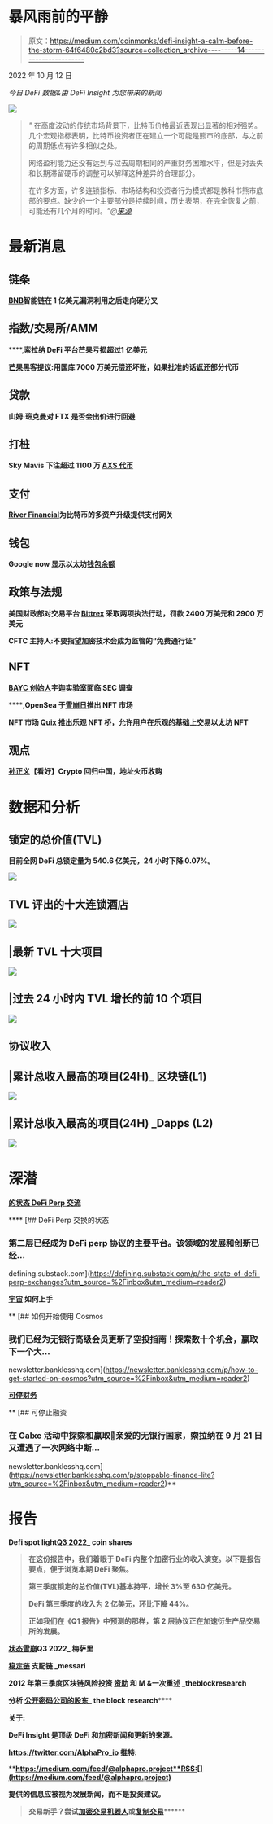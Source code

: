 # 暴风雨前的平静

> 原文：<https://medium.com/coinmonks/defi-insight-a-calm-before-the-storm-64f6480c2bd3?source=collection_archive---------14----------------------->

2022 年 10 月 12 日

*今日 DeFi 数据&由 DeFi Insight 为您带来的新闻*

![](img/f767a3daf69504bb4d7284f17110b824.png)

> *"* 在高度波动的传统市场背景下，比特币价格最近表现出显著的相对强势。几个宏观指标表明，比特币投资者正在建立一个可能是熊市的底部，与之前的周期低点有许多相似之处。
> 
> 网络盈利能力还没有达到与过去周期相同的严重财务困难水平，但是对丢失和长期滞留硬币的调整可以解释这种差异的合理部分。
> 
> 在许多方面，许多连锁指标、市场结构和投资者行为模式都是教科书熊市底部的要点。缺少的一个主要部分是持续时间，历史表明，在完全恢复之前，可能还有几个月的时间。*“@*[*来源*](https://insights.glassnode.com/the-week-onchain-week-41-2022/)

# 最新消息

## 链条

**[BNB](https://cointelegraph.com/news/bnb-smart-chain-to-hard-fork-following-100m-exploit)智能链在 1 亿美元漏洞利用之后走向硬分叉**

## **指数/交易所/AMM**

****,**索拉纳 DeFi 平台芒果亏损超过1 亿美元**

****[芒果](https://app.realms.today/dao/DPiH3H3c7t47BMxqTxLsuPQpEC6Kne8GA9VXbxpnZxFE/proposal/3WZ5DpZXDvNAK4JwPS1HDPzSinEJUGpBC4XXx9vPtnVS)黑客提议:用国库 7000 万美元偿还坏账，如果批准的话返还部分代币****

## ****贷款****

****山姆·班克曼对 FTX 是否会出价进行回避****

## ****打桩****

******Sky Mavis 下注超过 1100 万 [AXS 代币](https://www.theblock.co/post/176222/sky-mavis-to-stake-over-11-million-axs-tokens)******

## ******支付******

********[River Financial](https://www.coindesk.com/tech/2022/10/11/river-financial-announces-payment-gateway-for-bitcoins-multi-asset-upgrade/)为比特币的多资产升级提供支付网关********

## ******钱包******

********Google now 显示以太坊[钱包余额](https://www.theblock.co/post/176153/google-now-showing-ethereum-wallet-balances)********

## ******政策与法规******

********美国财政部对交易平台 [Bittrex](https://home.treasury.gov/system/files/126/20221011_bittrex.pdf) 采取两项执法行动，罚款 2400 万美元和 2900 万美元********

******CFTC 主持人:不要指望加密技术会成为监管的“免费通行证”******

## ******NFT******

********[BAYC 创始人](https://www.theblock.co/post/176301/bayc-creator-yuga-labs-faces-sec-probe-bloomberg?utm_source=twitter&utm_medium=social)宇迦实验室面临 SEC 调查********

********,**OpenSea 于[雪崩日](https://techcrunch.com/2022/10/11/opensea-launches-nft-marketplace-on-avalanche/)推出 NFT 市场******

******NFT 市场 [Quix](https://twitter.com/qx_app/status/1579926590821085185) 推出乐观 NFT 桥，允许用户在乐观的基础上交易以太坊 NFT******

## ******观点******

********[孙正义](https://www.coindesk.com/business/2022/10/11/justin-sun-optimistic-about-cryptos-return-to-china-addresses-huobi-acquisition/)【看好】Crypto 回归中国，地址火币收购********

# ******数据和分析******

## ******锁定的总价值(TVL)******

******目前全网 DeFi 总锁定量为 540.6 亿美元，24 小时下降 0.07%。******

******![](img/a9484cba1a8f9fbbfe7a03047e438184.png)******

## ******TVL 评出的十大连锁酒店******

******![](img/53b654be0b2d47c3d6ec67441a0f8d58.png)******

## ******|最新 TVL 十大项目******

******![](img/017fb89e61d76d774c7b2b67ec7267b3.png)******

## ******|过去 24 小时内 TVL 增长的前 10 个项目******

******![](img/945fb0bcc1330143601a3cd816289730.png)******

## ******协议收入******

## ******|累计总收入最高的项目(24H)_ 区块链(L1)******

******![](img/21c823501414ed573bcf3bff58f5c018.png)******

## ******|累计总收入最高的项目(24H) _Dapps (L2)******

******![](img/3222e9eeb8b906f86c9791ad331b6373.png)******

# ******深潜******

********[**的状态 DeFi Perp 交流**](https://defining.substack.com/p/the-state-of-defi-perp-exchanges?utm_source=%2Finbox&utm_medium=reader2)********

****[](https://defining.substack.com/p/the-state-of-defi-perp-exchanges?utm_source=%2Finbox&utm_medium=reader2) [## DeFi Perp 交换的状态

### 第二层已经成为 DeFi perp 协议的主要平台。该领域的发展和创新已经…

defining.substack.com](https://defining.substack.com/p/the-state-of-defi-perp-exchanges?utm_source=%2Finbox&utm_medium=reader2) 

**[**宇宙**](https://newsletter.banklesshq.com/p/how-to-get-started-on-cosmos?utm_source=%2Finbox&utm_medium=reader2) 如何上手**

**[](https://newsletter.banklesshq.com/p/how-to-get-started-on-cosmos?utm_source=%2Finbox&utm_medium=reader2) [## 如何开始使用 Cosmos

### 我们已经为无银行高级会员更新了空投指南！探索数十个机会，赢取下一个大…

newsletter.banklesshq.com](https://newsletter.banklesshq.com/p/how-to-get-started-on-cosmos?utm_source=%2Finbox&utm_medium=reader2) 

**[**可停财务**](https://newsletter.banklesshq.com/p/stoppable-finance-lite?utm_source=%2Finbox&utm_medium=reader2)**

**[](https://newsletter.banklesshq.com/p/stoppable-finance-lite?utm_source=%2Finbox&utm_medium=reader2) [## 可停止融资

### 在 Galxe 活动中探索和赢取🌌亲爱的无银行国家，索拉纳在 9 月 21 日又遭遇了一次网络中断…

newsletter.banklesshq.com](https://newsletter.banklesshq.com/p/stoppable-finance-lite?utm_source=%2Finbox&utm_medium=reader2)** 

# **报告**

****Defi spot light**[**Q3 2022**](https://coinshares.com/research/defi-spotlight-q3-2022)_ coin shares**

> **在这份报告中，我们着眼于 DeFi 内整个加密行业的收入演变。以下是报告要点，便于浏览本期 DeFi 聚焦。**
> 
> **第三季度锁定的总价值(TVL)基本持平，增长 3%至 630 亿美元。**
> 
> **DeFi 第三季度的收入为 2 亿美元，环比下降 44%。**
> 
> **正如我们在《Q1 报告》中预测的那样，第 2 层协议正在加速衍生产品交易所的发展。**

****[**状态雪崩**](https://messari.io/report/state-of-avalanche-q3-2022)**Q3 2022**_ 梅萨里****

******[**稳定链**](https://messari.io/report/stablecoin-dominance-on-chain-s) **支配链** _messari******

******2012 年第三季度区块链风险投资** [**资助**](https://www.theblockresearch.com/q322-blockchain-venture-funding-and-ma-recap-176212) **和 M &一次重述** _theblockresearch****

******分析** [**公开密码公司的股东**](https://www.theblockresearch.com/analyzing-shareholders-of-public-crypto-firms-175985)**_ the block research******

********关于:********

****DeFi Insight 是顶级 DeFi 和加密新闻和更新的来源。****

******https://twitter.com/AlphaPro_io 推特:**[](https://twitter.com/AlphaPro_io)****

********https://medium.com/feed/@alphapro.project**RSS:[](https://medium.com/feed/@alphapro.project)******

******提供的信息应被视为发展新闻，而不是投资建议。******

> ******交易新手？尝试[加密交易机器人](/coinmonks/crypto-trading-bot-c2ffce8acb2a)或[复制交易](/coinmonks/top-10-crypto-copy-trading-platforms-for-beginners-d0c37c7d698c)************
